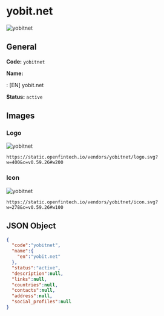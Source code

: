 
# yobit.net 
![yobitnet](https://static.openfintech.io/vendors/yobitnet/logo.svg?w=400&c=v0.59.26#w200)  

## General 
 
**Code:** `yobitnet` 
 
**Name:** 
 
:	[EN] yobit.net 
 
**Status:** `active` 
 

## Images 

### Logo 
 
![yobitnet](https://static.openfintech.io/vendors/yobitnet/logo.svg?w=400&c=v0.59.26#w200)  

```
https://static.openfintech.io/vendors/yobitnet/logo.svg?w=400&c=v0.59.26#w200
```  

### Icon 
 
![yobitnet](https://static.openfintech.io/vendors/yobitnet/icon.svg?w=278&c=v0.59.26#w100)  

```
https://static.openfintech.io/vendors/yobitnet/icon.svg?w=278&c=v0.59.26#w100
```  

## JSON Object 

```json
{
  "code":"yobitnet",
  "name":{
    "en":"yobit.net"
  },
  "status":"active",
  "description":null,
  "links":null,
  "countries":null,
  "contacts":null,
  "address":null,
  "social_profiles":null
}
```  
